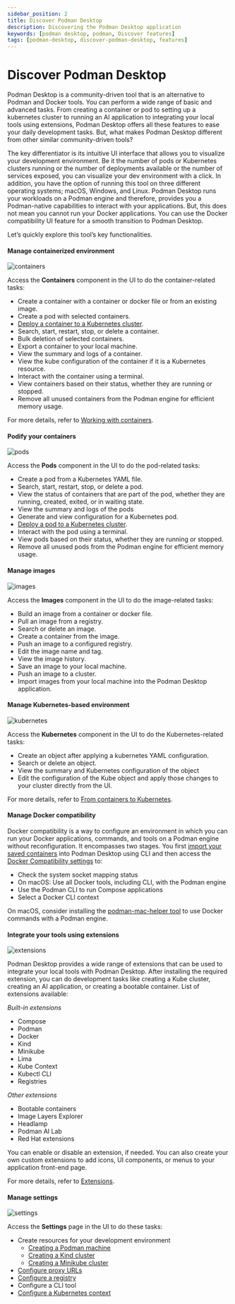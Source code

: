 ```yaml
---
sidebar_position: 2
title: Discover Podman Desktop
description: Discovering the Podman Desktop application
keywords: [podman desktop, podman, Discover features]
tags: [podman-desktop, discover-podman-desktop, features]
---
```


# Discover Podman Desktop

Podman Desktop is a community-driven tool that is an alternative to Podman and Docker tools. You can perform a wide range of basic and advanced tasks. From creating a container or pod to setting up a kubernetes cluster to running an AI application to integrating your local tools using extensions, Podman Desktop offers all these features to ease your daily development tasks. But, what makes Podman Desktop different from other similar community-driven tools?

The key differentiator is its intuitive UI interface that allows you to visualize your development environment. Be it the number of pods or Kubernetes clusters running or the number of deployments available or the number of services exposed, you can visualize your dev environment with a click. In addition, you have the option of running this tool on three different operating systems; macOS, Windows, and Linux. Podman Desktop runs your workloads on a Podman engine and therefore, provides you a Podman-native capabilities to interact with your applications. But, this does not mean you cannot run your Docker applications. You can use the Docker compatibility UI feature for a smooth transition to Podman Desktop.

Let’s quickly explore this tool’s key functionalities.

#### Manage containerized environment

![containers](img/containers-component.png)

Access the **Containers** component in the UI to do the container-related tasks:

- Create a container with a container or docker file or from an existing image.
- Create a pod with selected containers.
- [Deploy a container to a Kubernetes cluster](/docs/kubernetes/deploying-a-container-to-kubernetes).
- Search, start, restart, stop, or delete a container.
- Bulk deletion of selected containers.
- Export a container to your local machine.
- View the summary and logs of a container.
- View the kube configuration of the container if it is a Kubernetes resource.
- Interact with the container using a terminal.
- View containers based on their status, whether they are running or stopped.
- Remove all unused containers from the Podman engine for efficient memory usage.

For more details, refer to [Working with containers](/docs/containers).

#### Podify your containers

![pods](img/pods-component.png)

Access the **Pods** component in the UI to do the pod-related tasks:

- Create a pod from a Kubernetes YAML file.
- Search, start, restart, stop, or delete a pod.
- View the status of containers that are part of the pod, whether they are running, created, exited, or in waiting state.
- View the summary and logs of the pods
- Generate and view configuration for a Kubernetes pod.
- [Deploy a pod to a Kubernetes cluster](/docs/kubernetes/deploying-a-pod-to-kubernetes).
- Interact with the pod using a terminal.
- View pods based on their status, whether they are running or stopped.
- Remove all unused pods from the Podman engine for efficient memory usage.

#### Manage images

![images](img/images-component.png)

Access the **Images** component in the UI to do the image-related tasks:

- Build an image from a container or docker file.
- Pull an image from a registry.
- Search or delete an image.
- Create a container from the image.
- Push an image to a configured registry.
- Edit the image name and tag.
- View the image history.
- Save an image to your local machine.
- Push an image to a cluster.
- Import images from your local machine into the Podman Desktop application.

#### Manage Kubernetes-based environment

![kubernetes](img/kubernetes-component.png)

Access the **Kubernetes** component in the UI to do the Kubernetes-related tasks:

- Create an object after applying a kubernetes YAML configuration.
- Search or delete an object.
- View the summary and Kubernetes configuration of the object
- Edit the configuration of the Kube object and apply those changes to your cluster directly from the UI.

For more details, refer to [From containers to Kubernetes](/docs/kubernetes).

#### Manage Docker compatibility

Docker compatibility is a way to configure an environment in which you can run your Docker applications, commands, and tools on a Podman engine without reconfiguration. It encompasses two stages. You first [import your saved containers](/docs/migrating-from-docker/importing-saved-containers) into Podman Desktop using CLI and then access the [Docker Compatibility settings](/docs/migrating-from-docker/managing-docker-compatibility) to:

- Check the system socket mapping status
- On macOS: Use all Docker tools, including CLI, with the Podman engine
- Use the Podman CLI to run Compose applications
- Select a Docker CLI context

On macOS, consider installing the [podman-mac-helper tool](/docs/migrating-from-docker/using-podman-mac-helper) to use Docker commands with a Podman engine.

#### Integrate your tools using extensions

![extensions](img/extentions-component.png)

Podman Desktop provides a wide range of extensions that can be used to integrate your local tools with Podman Desktop. After installing the required extension, you can do development tasks like creating a Kube cluster, creating an AI application, or creating a bootable container. List of extensions available:

_Built-in extensions_

- Compose
- Podman
- Docker
- Kind
- Minikube
- Lima
- Kube Context
- Kubectl CLI
- Registries

_Other extensions_

- Bootable containers
- Image Layers Explorer
- Headlamp
- Podman AI Lab
- Red Hat extensions

You can enable or disable an extension, if needed. You can also create your own custom extensions to add icons, UI components, or menus to your application front-end page.

For more details, refer to [Extensions](/docs/extensions).

#### Manage settings

![settings](img/settings.png)

Access the **Settings** page in the UI to do these tasks:

- Create resources for your development environment
  - [Creating a Podman machine](/docs/podman/creating-a-podman-machine)
  - [Creating a Kind cluster](/docs/kind/creating-a-kind-cluster)
  - [Creating a Minikube cluster](/docs/minikube/creating-a-minikube-cluster)
- [Configure proxy URLs](/docs/proxy#using-a-proxy)
- [Configure a registry](/docs/containers/registries)
- Configure a CLI tool
- [Configure a Kubernetes context](/docs/kubernetes/viewing-and-selecting-current-kubernetes-context#procedure-using-the-podman-desktop-settings)
